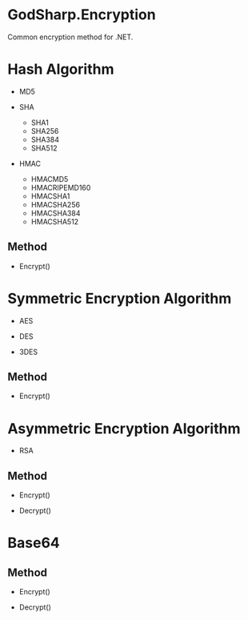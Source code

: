 # GodSharp.Encryption
Common encryption method for .NET.

# Hash Algorithm

- MD5

- SHA
  - SHA1
  - SHA256
  - SHA384
  - SHA512

- HMAC
  - HMACMD5
  - HMACRIPEMD160
  - HMACSHA1
  - HMACSHA256
  - HMACSHA384
  - HMACSHA512

## Method

- Encrypt()

# Symmetric Encryption Algorithm

- AES

- DES

- 3DES

## Method

- Encrypt()

# Asymmetric Encryption Algorithm

- RSA

## Method

- Encrypt()

- Decrypt()

# Base64

## Method

- Encrypt()

- Decrypt()